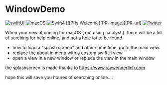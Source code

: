 # WindowDemo

[![swiftUI](https://img.shields.io/badge/-swiftUI-blue)](https://developer.apple.com/documentation/swiftui)
![macOS](https://img.shields.io/badge/os-macOS%2010.15%2B-green.svg?style=flat)
![Swift4](https://img.shields.io/badge/swift-5.0-green.svg?style=flat)
[![PRs Welcome][PR-image]][PR-url]
[![Twitter](https://img.shields.io/badge/Twitter-@simform-blue.svg?style=flat)](https://twitter.com/skov41)

When your new at coding for macOS ( not using catalyst ). there will be a lot of serching for help online, and not a hole lot to be found.

   -  how to load a "splash screen" and after some time, go to the main view.
   - replace the about in menu with a custom swiftUI view
   - open a view in a new window or replace the view in the main window
   
   
 the splashscreen is made thanks to https://www.raywenderlich.com
 
 
hope this will save you houres of  searching online....


   
   
  
